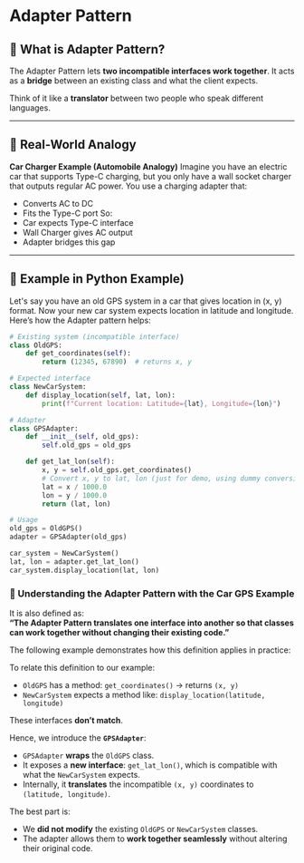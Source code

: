# Adapter Pattern

## 🔹 What is Adapter Pattern?

The Adapter Pattern lets **two incompatible interfaces work together**.
It acts as a **bridge** between an existing class and what the client expects.

Think of it like a **translator** between two people who speak different languages.

---

## 🔹 Real-World Analogy
**Car Charger Example (Automobile Analogy)**
Imagine you have an electric car that supports Type-C charging, but you only have a wall socket charger that outputs regular AC power.
You use a charging adapter that:
- Converts AC to DC
- Fits the Type-C port
So:
- Car expects Type-C interface
- Wall Charger gives AC output
- Adapter bridges this gap

---

## 🔹 Example in Python Example)
Let's say you have an old GPS system in a car that gives location in (x, y) format.
Now your new car system expects location in latitude and longitude.
Here’s how the Adapter pattern helps:
```python
# Existing system (incompatible interface)
class OldGPS:
    def get_coordinates(self):
        return (12345, 67890)  # returns x, y

# Expected interface
class NewCarSystem:
    def display_location(self, lat, lon):
        print(f"Current location: Latitude={lat}, Longitude={lon}")

# Adapter
class GPSAdapter:
    def __init__(self, old_gps):
        self.old_gps = old_gps

    def get_lat_lon(self):
        x, y = self.old_gps.get_coordinates()
        # Convert x, y to lat, lon (just for demo, using dummy conversion)
        lat = x / 1000.0
        lon = y / 1000.0
        return (lat, lon)

# Usage
old_gps = OldGPS()
adapter = GPSAdapter(old_gps)

car_system = NewCarSystem()
lat, lon = adapter.get_lat_lon()
car_system.display_location(lat, lon)
```

### 🔹 Understanding the Adapter Pattern with the Car GPS Example

It is also defined as:  
**“The Adapter Pattern translates one interface into another so that classes can work together without changing their existing code.”**

The following example demonstrates how this definition applies in practice:

To relate this definition to our example:

- `OldGPS` has a method: `get_coordinates()` → returns `(x, y)`
- `NewCarSystem` expects a method like: `display_location(latitude, longitude)`

These interfaces **don’t match**.

Hence, we introduce the **`GPSAdapter`**:

- `GPSAdapter` **wraps** the `OldGPS` class.
- It exposes a **new interface**: `get_lat_lon()`, which is compatible with what the `NewCarSystem` expects.
- Internally, it **translates** the incompatible `(x, y)` coordinates to `(latitude, longitude)`.


The best part is:  
- We **did not modify** the existing `OldGPS` or `NewCarSystem` classes.  
- The adapter allows them to **work together seamlessly** without altering their original code.





